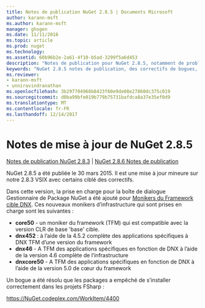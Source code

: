 ```yaml
---
title: Notes de publication NuGet 2.8.5 | Documents Microsoft
author: karann-msft
ms.author: karann-msft
manager: ghogen
ms.date: 11/11/2016
ms.topic: article
ms.prod: nuget
ms.technology: 
ms.assetid: 60b96b2e-2a61-4f10-b5ad-3299f5a6d453
description: "Notes de publication pour NuGet 2.8.5, notamment de problèmes connus, des correctifs de bogues, les fonctionnalités ajoutées et dcr."
keywords: "NuGet 2.8.5 notes de publication, des correctifs de bogues, problèmes connus, ajouté des fonctionnalités, DCR"
ms.reviewer:
- karann-msft
- unniravindranathan
ms.openlocfilehash: 3b297704968b8423f60e9de08e27860dc375c019
ms.sourcegitcommit: d0ba99bfe019b779b75731bafdca8a37e35ef0d9
ms.translationtype: MT
ms.contentlocale: fr-FR
ms.lasthandoff: 12/14/2017
---
```

# <a name="nuget-285-release-notes"></a>Notes de mise à jour de NuGet 2.8.5

[Notes de publication NuGet 2.8.3](../release-notes/nuget-2.8.3.md) | [NuGet 2.8.6 Notes de publication](../release-notes/nuget-2.8.6.md)

NuGet 2.8.5 a été publiée le 30 mars 2015. Il est une mise à jour mineure sur notre 2.8.3 VSIX avec certains ciblé des correctifs.

Dans cette version, la prise en charge pour la boîte de dialogue Gestionnaire de Package NuGet a été ajouté pour [Monikers du Framework cible DNX](https://github.com/aspnet/dnx).  Ces nouveaux monikers d’infrastructure qui sont prises en charge sont les suivantes :

* **core50** - un moniker du framework (TFM) qui est compatible avec la version CLR de base 'base' cible.
* **dnx452** : à l’aide de la 4.5.2 complète des applications spécifiques à DNX TFM d’une version du framework
* **dnx46** - A TFM des applications spécifiques en fonction de DNX à l’aide de la version 4.6 complète de l’infrastructure
* **dnxcore50** - A TFM des applications spécifiques en fonction de DNX à l’aide de la version 5.0 de cœur du framework

Un bogue a été résolu que les packages a empêché de s’installer correctement dans les projets FSharp :

https://NuGet.codeplex.com/WorkItem/4400